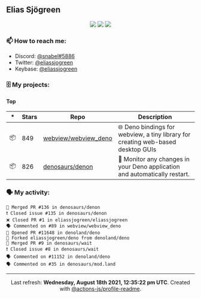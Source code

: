 ## Elias Sjögreen

<p align="center">
  <img src="https://img.shields.io/badge/🎂-dec. 2003-success" />
  <img src="https://img.shields.io/badge/🌎-Stockholm-informational" />
  <img src="https://img.shields.io/badge/👦-He/Him-informational" />
</p>

### 📫 How to reach me:

- Discord: [@snabel#5886](https://discord.com/users/267978757799673866)
- Twitter: [@eliassjogreen](https://twitter.com/eliassjogreen)
- Keybase: [@eliassjogreen](https://keybase.io/eliassjogreen)

### 🗄 My projects:

#### Top
|*|Stars|Repo|Description|
|---|---|---|---|
| 📦 | 849 | [webview/webview_deno](https://github.com/webview/webview_deno) | 🌐 Deno bindings for webview, a tiny library for creating web-based desktop GUIs |
| 📦 | 826 | [denosaurs/denon](https://github.com/denosaurs/denon) | 👀 Monitor any changes in your Deno application and automatically restart. |

### 🗣 My activity:

```
🎉 Merged PR #136 in denosaurs/denon
❗️ Closed issue #135 in denosaurs/denon
❌ Closed PR #1 in eliassjogreen/eliassjogreen
🗣 Commented on #89 in webview/webview_deno
💪 Opened PR #11648 in denoland/deno
🍴 Forked eliassjogreen/deno from denoland/deno
🎉 Merged PR #9 in denosaurs/wait
❗️ Closed issue #8 in denosaurs/wait
🗣 Commented on #11152 in denoland/deno
🗣 Commented on #35 in denosaurs/mod.land
```

------------
<p align="center">Last refresh: <b>Wednesday, August 18th 2021, 12:35:22 pm UTC</b>. Created with <a href=https://github.com/marketplace/actions/profile-readme>@actions-js/profile-readme</a>.</p>
